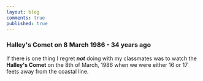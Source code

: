 ```yaml
---
layout: blog
comments: true
published: true
---
```

### Halley's Comet on 8 March 1986 - 34 years ago

If there is one thing I regret **_not_** doing with my classmates was to watch the **Halley's Comet** on the 8th of March, 1986 when we were either 16 or 17 feets away from the coastal line.
